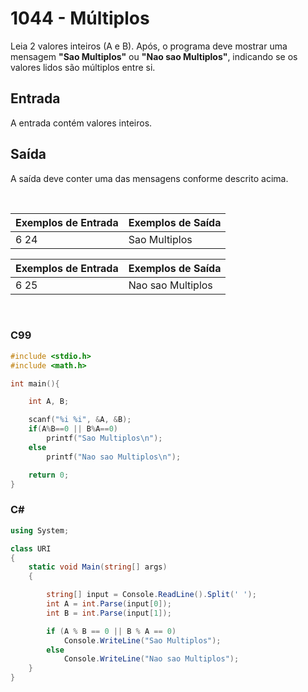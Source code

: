 # 1044 - Múltiplos

Leia 2 valores inteiros (A e B). Após, o programa deve mostrar uma mensagem **"Sao Multiplos"** ou **"Nao sao Multiplos"**, indicando se os valores lidos são múltiplos entre si.

## Entrada

A entrada contém valores inteiros.

## Saída

A saída deve conter uma das mensagens conforme descrito acima.

&nbsp;

| Exemplos de Entrada | Exemplos de Saída |
| ------------------- | ----------------- |
| 6 24                | Sao Multiplos     |

| Exemplos de Entrada | Exemplos de Saída |
| ------------------- | ----------------- |
| 6 25                | Nao sao Multiplos |

&nbsp;

### C99

```c
#include <stdio.h>
#include <math.h>

int main(){

    int A, B;

    scanf("%i %i", &A, &B);
    if(A%B==0 || B%A==0)
        printf("Sao Multiplos\n");
    else
        printf("Nao sao Multiplos\n");

    return 0;
}
```

### C#

```cs
using System;

class URI
{
    static void Main(string[] args)
    {

        string[] input = Console.ReadLine().Split(' ');
        int A = int.Parse(input[0]);
        int B = int.Parse(input[1]);

        if (A % B == 0 || B % A == 0)
            Console.WriteLine("Sao Multiplos");
        else
            Console.WriteLine("Nao sao Multiplos");
    }
}
```
